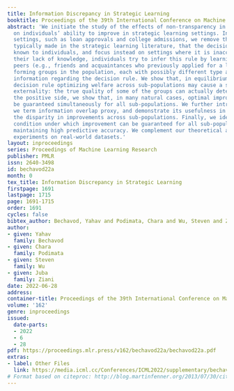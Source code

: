 ```yaml
---
title: Information Discrepancy in Strategic Learning
booktitle: Proceedings of the 39th International Conference on Machine Learning
abstract: 'We initiate the study of the effects of non-transparency in decision rules
  on individuals’ ability to improve in strategic learning settings. Inspired by real-life
  settings, such as loan approvals and college admissions, we remove the assumption
  typically made in the strategic learning literature, that the decision rule is fully
  known to individuals, and focus instead on settings where it is inaccessible. In
  their lack of knowledge, individuals try to infer this rule by learning from their
  peers (e.g., friends and acquaintances who previously applied for a loan), naturally
  forming groups in the population, each with possibly different type and level of
  information regarding the decision rule. We show that, in equilibrium, the principal’s
  decision rule optimizing welfare across sub-populations may cause a strong negative
  externality: the true quality of some of the groups can actually deteriorate. On
  the positive side, we show that, in many natural cases, optimal improvement can
  be guaranteed simultaneously for all sub-populations. We further introduce a measure
  we term information overlap proxy, and demonstrate its usefulness in characterizing
  the disparity in improvements across sub-populations. Finally, we identify a natural
  condition under which improvement can be guaranteed for all sub-populations while
  maintaining high predictive accuracy. We complement our theoretical analysis with
  experiments on real-world datasets.'
layout: inproceedings
series: Proceedings of Machine Learning Research
publisher: PMLR
issn: 2640-3498
id: bechavod22a
month: 0
tex_title: Information Discrepancy in Strategic Learning
firstpage: 1691
lastpage: 1715
page: 1691-1715
order: 1691
cycles: false
bibtex_author: Bechavod, Yahav and Podimata, Chara and Wu, Steven and Ziani, Juba
author:
- given: Yahav
  family: Bechavod
- given: Chara
  family: Podimata
- given: Steven
  family: Wu
- given: Juba
  family: Ziani
date: 2022-06-28
address:
container-title: Proceedings of the 39th International Conference on Machine Learning
volume: '162'
genre: inproceedings
issued:
  date-parts:
  - 2022
  - 6
  - 28
pdf: https://proceedings.mlr.press/v162/bechavod22a/bechavod22a.pdf
extras:
- label: Other Files
  link: https://media.icml.cc/Conferences/ICML2022/supplementary/bechavod22a-supp.zip
# Format based on citeproc: http://blog.martinfenner.org/2013/07/30/citeproc-yaml-for-bibliographies/
---
```


